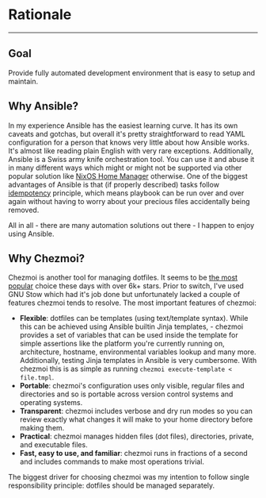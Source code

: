 # Rationale
---

## Goal

Provide fully automated development environment that is easy to setup and
maintain.

## Why Ansible?

In my experience Ansible has the easiest learning curve. It has its own caveats
and gotchas, but overall it's pretty straightforward to read YAML configuration
for a person that knows very little about how Ansible works. It's almost like
reading plain English with very rare exceptions. Additionally, Ansible is a
Swiss army knife orchestration tool. You can use it and abuse it in many
different ways which might or might not be supported via other popular
solution like [NixOS Home Manager](https://nixos.wiki/wiki/Home_Manager)
otherwise. One of the biggest advantages of Ansible is that (if properly
described) tasks follow
[idempotency](https://docs.ansible.com/ansible/latest/reference_appendices/glossary.html#term-Idempotency)
principle, which means playbook can be run over and over again without having to
worry about your precious files accidentally being removed.

All in all - there are many automation solutions out there - I happen to enjoy
using Ansible.

## Why Chezmoi?

Chezmoi is another tool for managing dotfiles. It seems to be [the most
popular](https://dotfiles.github.io/utilities) choice these days with over 6k+
stars. Prior to switch, I've used GNU Stow which had it's job done but
unfortunately lacked a couple of features chezmoi tends to resolve. The most
important features of chezmoi:

- **Flexible**: dotfiles can be templates (using text/template syntax). While this
  can be achieved using Ansible builtin Jinja templates, - chezmoi provides a
  set of variables that can be used inside the template for simple assertions
  like the platform you're currently running on, architecture, hostname,
  environmental variables lookup and many more. Additionally, testing Jinja
  templates in Ansible is very cumbersome. With chezmoi this is as simple as
  running `chezmoi execute-template < file.tmpl`.
- **Portable**: chezmoi's configuration uses only visible, regular files and
  directories and so is portable across version control systems and operating
  systems.
- **Transparent**: chezmoi includes verbose and dry run modes so you can review
  exactly what changes it will make to your home directory before making them.
- **Practical**: chezmoi manages hidden files (dot files), directories, private, and
  executable files.
- **Fast, easy to use, and familiar**: chezmoi runs in fractions of a second and
  includes commands to make most operations trivial.

The biggest driver for choosing chezmoi was my intention to follow single
responsibility principle: dotfiles should be managed separately.